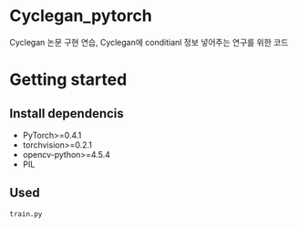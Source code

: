 # Cyclegan_pytorch

Cyclegan 논문 구현 연습, Cyclegan에 conditianl 정보 넣어주는 연구를 위한 코드

# Getting started

## Install dependencis
* PyTorch>=0.4.1
* torchvision>=0.2.1
* opencv-python>=4.5.4
* PIL

## Used

    train.py
